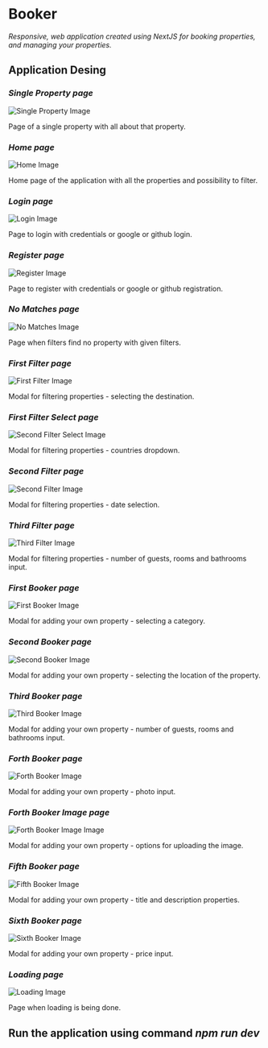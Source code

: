 # Booker

*Responsive, web application created using NextJS for booking properties, and managing your properties.*


## Application Desing

### *Single Property page*
![Single Property Image](git-image/image1.png)

Page of a single property with all about that property.

### *Home page*
![Home Image](git-image/image2.png)

Home page of the application with all the properties and possibility to filter.

### *Login page*
![Login Image](git-image/image3.png)

Page to login with credentials or google or github login.

### *Register page*
![Register Image](git-image/image4.png)

Page to register with credentials or google or github registration.

### *No Matches page*
![No Matches Image](git-image/image5.png)

Page when filters find no property with given filters.

### *First Filter page*
![First Filter Image](git-image/image6.png)

Modal for filtering properties - selecting the destination.

### *First Filter Select page*
![Second Filter Select Image](git-image/image7.png)

Modal for filtering properties - countries dropdown.

### *Second Filter page*
![Second Filter Image](git-image/image8.png)

Modal for filtering properties - date selection.

### *Third Filter page*
![Third Filter Image](git-image/image9.png)

Modal for filtering properties - number of guests, rooms and bathrooms input.

### *First Booker page*
![First Booker Image](git-image/image10.png)

Modal for adding your own property - selecting a category.

### *Second Booker page*
![Second Booker Image](git-image/image11.png)

Modal for adding your own property - selecting the location of the property.

### *Third Booker page*
![Third Booker Image](git-image/image12.png)

Modal for adding your own property - number of guests, rooms and bathrooms input.

### *Forth Booker page*
![Forth Booker Image](git-image/image13.png)

Modal for adding your own property - photo input.

### *Forth Booker Image page*
![Forth Booker Image Image](git-image/image14.png)

Modal for adding your own property - options for uploading the image.

### *Fifth Booker page*
![Fifth Booker Image](git-image/image15.png)

Modal for adding your own property - title and description properties.

### *Sixth Booker page*
![Sixth Booker Image](git-image/image16.png)

Modal for adding your own property - price input.

### *Loading page*
![Loading Image](git-image/image17.png)

Page when loading is being done.

## Run the application using command *npm run dev*